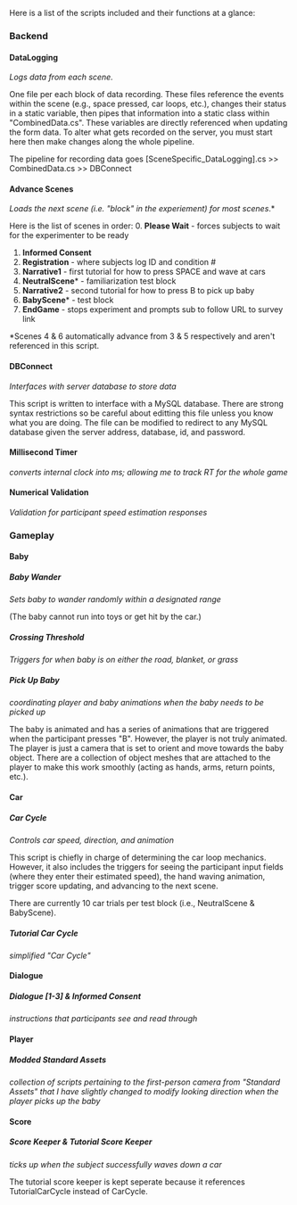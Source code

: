 Here is a list of the scripts included and their functions at a glance: 

### Backend

#### DataLogging
*Logs data from each scene.*

One file per each block of data recording. These files reference the events within the scene 
(e.g., space pressed, car loops, etc.), changes their status in a static variable, then pipes
that information into a static class within "CombinedData.cs". These variables are directly 
referenced when updating the form data. To alter what gets recorded on the server, you must start here
then make changes along the whole pipeline.

The pipeline for recording data goes
[SceneSpecific_DataLogging].cs >> CombinedData.cs >> DBConnect

#### Advance Scenes
*Loads the next scene (i.e. "block" in the experiement) for most scenes*.*

Here is the list of scenes in order: 
0. **Please Wait** - forces subjects to wait for the experimenter to be ready
1. **Informed Consent** 
2. **Registration** - where subjects log ID and condition #
3. **Narrative1** - first tutorial for how to press SPACE and wave at cars
4. **NeutralScene*** - familiarization test block
5. **Narrative2** - second tutorial for how to press B to pick up baby
6. **BabyScene*** - test block
7. **EndGame** - stops experiment and prompts sub to follow URL to survey link

*Scenes 4 & 6 automatically advance from 3 & 5 respectively and aren't referenced in this script.

#### DBConnect
*Interfaces with server database to store data*

This script is written to interface with a MySQL database. There are strong syntax restrictions
so be careful about editting this file unless you know what you are doing. The file can be 
modified to redirect to any MySQL database given the server address, database, id, and password.


#### Millisecond Timer
*converts internal clock into ms; allowing me to track RT for the whole game*

#### Numerical Validation
*Validation for participant speed estimation responses*


### Gameplay

#### Baby

##### Baby Wander 
*Sets baby to wander randomly within a designated range*

(The baby cannot run into toys or get hit by the car.)

##### Crossing Threshold 
*Triggers for when baby is on either the road, blanket, or grass*

##### Pick Up Baby
*coordinating player and baby animations when the baby needs to be picked up*

The baby is animated and has a series of animations that are triggered when the participant presses "B". 
However, the player is not truly animated. The player is just a camera that is set to orient and move towards
the baby object. There are a collection of object meshes that are attached to the player to make this work 
smoothly (acting as hands, arms, return points, etc.). 


#### Car

##### Car Cycle
*Controls car speed, direction, and animation*

This script is chiefly in charge of determining the car loop mechanics. However, it also includes the 
triggers for seeing the participant input fields (where they enter their estimated speed), the 
hand waving animation, trigger score updating, and advancing to the next scene.

There are currently 10 car trials per test block (i.e., NeutralScene & BabyScene).

##### Tutorial Car Cycle 
*simplified "Car Cycle"*

#### Dialogue

##### Dialogue [1-3] & Informed Consent
*instructions that participants see and read through*

#### Player

##### Modded Standard Assets
*collection of scripts pertaining to the first-person camera from "Standard Assets" that I have slightly changed to modify looking direction when the player picks up the baby*

#### Score

##### Score Keeper & Tutorial Score Keeper
*ticks up when the subject successfully waves down a car*

The tutorial score keeper is kept seperate because it references TutorialCarCycle instead of CarCycle.